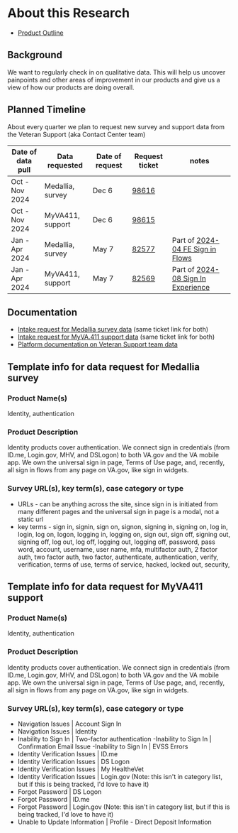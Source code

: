 # About this Research

- [Product Outline](https://github.com/department-of-veterans-affairs/va.gov-team/tree/master/products/identity/login#product-outline-vagov--mobile-app-login)

## Background
We want to regularly check in on qualitative data. This will help us uncover painpoints and other areas of improvement in our products and give us a view of how our products are doing overall. 

## Planned Timeline
About every quarter we plan to request new survey and support data from the Veteran Support (aka Contact Center team)

| Date of data pull | Data requested | Date of request | Request ticket | notes
| --- | ---| --- | --- | --- |
| Oct - Nov 2024 | Medallia, survey | Dec 6 | [98616](https://github.com/department-of-veterans-affairs/va.gov-team/issues/98616) |
| Oct - Nov 2024 |  MyVA411, support | Dec 6 | [98615](https://github.com/department-of-veterans-affairs/va.gov-team/issues/98615) |
| Jan - Apr 2024 | Medallia, survey | May 7 | [82577](https://github.com/department-of-veterans-affairs/va.gov-team/issues/82577) | Part of [2024-04 FE Sign in Flows](https://github.com/department-of-veterans-affairs/va.gov-team/tree/master/products/identity/Research/2024-04%20FE%20Sign%20in%20Flows) |
| Jan - Apr 2024 | MyVA411, support | May 7 | [82569](https://github.com/department-of-veterans-affairs/va.gov-team/issues/82569) | Part of [2024-08 Sign In Experience](https://github.com/department-of-veterans-affairs/va.gov-team/tree/master/products/identity/Research/2024-08%20Sign%20In%20Experience%20-%20Call%20Center%20Data%20Analysis) |

## Documentation
- [Intake request for Medallia survey data](https://github.com/department-of-veterans-affairs/va.gov-team/issues/new?assignees=jwoodman5%2C+ianMcCullough-ob&labels=VSP-contact-center%2Ccc-data-request&template=qualitative-data-request.yml&title=Qualitative+Data+Request) (same ticket link for both)
- [Intake request for MyVA.411 support data](https://github.com/department-of-veterans-affairs/va.gov-team/issues/new?assignees=jwoodman5%2C+ianMcCullough-ob&labels=VSP-contact-center%2Ccc-data-request&template=qualitative-data-request.yml&title=Qualitative+Data+Request) (same ticket link for both)
- [Platform documentation on Veteran Support team data](https://depo-platform-documentation.scrollhelp.site/analytics-monitoring/accessing-and-utilizing-contact-center-data)

## Template info for data request for Medallia survey

### Product Name(s)
Identity, authentication

### Product Description
Identity products cover authentication. We connect sign in credentials (from ID.me, Login.gov, MHV, and DSLogon) to both VA.gov and the VA mobile app. We own the universal sign in page, Terms of Use page, and, recently, all sign in flows from any page on VA.gov, like sign in widgets.

### Survey URL(s), key term(s), case category or type
- URLs - can be anything across the site, since sign in is initiated from many different pages and the universal sign in page is a modal, not a static url
- key terms - sign in, signin, sign on, signon, signing in, signing on, log in, login, log on, logon, logging in, logging on, sign out, sign off, signing out, signing off, log out, log off, logging out, logging off, password, pass word, account, username, user name, mfa, multifactor auth, 2 factor auth, two factor auth, two factor, authenticate, authentication, verify, verification, terms of use, terms of service, hacked, locked out, security,



## Template info for data request for MyVA411 support

### Product Name(s)
Identity, authentication

### Product Description
Identity products cover authentication. We connect sign in credentials (from ID.me, Login.gov, MHV, and DSLogon) to both VA.gov and the VA mobile app. We own the universal sign in page, Terms of Use page, and, recently, all sign in flows from any page on VA.gov, like sign in widgets.

### Survey URL(s), key term(s), case category or type
- Navigation Issues | Account Sign In
- Navigation Issues | Identity
- Inability to Sign In | Two-factor authentication
 -Inability to Sign In | Confirmation Email Issue
 -Inability to Sign In | EVSS Errors
- Identity Verification Issues | ID.me
- Identity Verification Issues | DS Logon
- Identity Verification Issues | My HealtheVet
- Identity Verification Issues | Login.gov (Note: this isn't in category list, but if this is being tracked, I'd love to have it)
- Forgot Password | DS Logon
- Forgot Password | ID.me
- Forgot Password | Login.gov (Note: this isn't in category list, but if this is being tracked, I'd love to have it)
- Unable to Update Information | Profile - Direct Deposit Information
